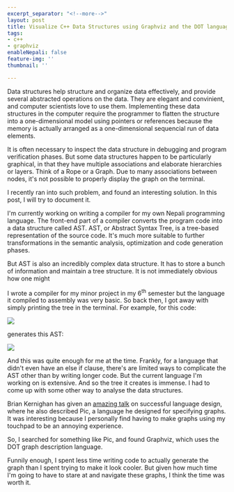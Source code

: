 ```yaml
---
excerpt_separator: "<!--more-->"
layout: post
title: Visualize C++ Data Structures using Graphviz and the DOT language
tags:
- c++
- graphviz
enableNepali: false
feature-img: ''
thumbnail: ''

---
```

Data structures help structure and organize data effectively, and provide several abstracted operations on the data. They are elegant and convinient, and computer scientists love to use them. Implementing these data structures in the computer require the programmer to flatten the structure into a one-dimensional model using pointers or references because the memory is actually arranged as a one-dimensional sequencial run of data elements.

It is often necessary to inspect the data structure in debugging and program verification phases. But some data structures happen to be particularly graphical, in that they have multiple associations and elaborate hierarchies or layers. Think of a Rope or a Graph. Due to many associations between nodes, it's not possible to properly display the graph on the terminal.

<!--more-->

I recently ran into such problem, and found an interesting solution. In this post, I will try to document it.

I'm currently working on writing a compiler for my own Nepali programming language. The front-end part of a compiler converts the program code into a data structure called AST. AST, or Abstract Syntax Tree, is a tree-based representation of the source code. It's much more suitable to further transformations in the semantic analysis, optimization and code generation phases.

But AST is also an incredibly complex data structure. It has to store a bunch of information and maintain a tree structure. It is not immediately obvious how one might 


I wrote a compiler for my minor project in my 6<sup>th</sup> semester but the language it compiled to assembly was very basic. So back then, I got away with simply printing the tree in the terminal. For example, for this code:

![](https://nirav.com.np/assets/img/2019-12-09-003859_1366x768_scrot.png)

generates this AST:

![](https://nirav.com.np/assets/img/2019-12-09-004011_1366x768_scrot.png)

And this was quite enough for me at the time. Frankly, for a language that didn't even have an else if clause, there's are limited ways to complicate the AST other than by writing longer code. But the current language I'm working on is extensive. And so the tree it creates is immense. I had to come up with some other way to analyse the data structures.

Brian Kernighan has given an [amazing talk](https://www.youtube.com/watch?v=Sg4U4r_AgJU "Brian Kernighan's talk on successful computer language design") on successful language design, where he also described Pic, a language he designed for specifying graphs. It was interesting because I personally find having to make graphs using my touchpad to be an annoying experience.



So, I searched for something like Pic, and found Graphviz, which uses the DOT graph description language.

Funnily enough, I spent less time writing code to actually generate the graph than I spent trying to make it look cooler. But given how much time I'm going to have to stare at and navigate these graphs, I think the time was worth it.